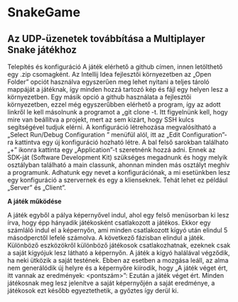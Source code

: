 # SnakeGame

Az UDP-üzenetek továbbítása a Multiplayer Snake játékhoz
---------------------------------------------------------------

Telepítés és konfiguráció
A játék elérhető a github címen, innen letölthető egy .zip csomagként. Az Intellij Idea fejlesztői környezetben az „Open Folder” opciót használva egyszerűen meg lehet nyitani a teljes tároló mappáját a játéknak, így minden hozzá tartozó kép és fájl egy helyen lesz a környezetben.
Egy másik opció a github használata a fejlesztői környezetben, ezzel még egyszerűbben elérhető a program, így az adott linkről le kell másolnunk a programot a „git clone <repository-http>-t. Itt figyelnünk kell, hogy mire van beállítva a projekt, mert az sem kizárt, hogy SSH kulcs segítségével tudjuk elérni.
	A konfiguráció létrehozása megvalósítható a „Select Run/Debug Configuration ” menüfül alól, itt az „Edit Configuration”-ra kattintva egy új konfiguráció hozható létre. A bal felső sarokban találhato „+” ikonra kattinta egy „Application”-t szeretnénk hozzá adni. Ennek az SDK-ját (Software Development Kit) szükséges megadnunk és hogy melyik osztályban található a main classunk, ahonnan minden más osztályt meghív a programunk. Adhatunk egy nevet a konfigurációnak, a mi esetünkben lesz egy konfiguráció a szervernek és egy a klienseknek. Tehát lehet ez például „Server” és „Client”.

  
**A játék működése**
  
  A játék egyből a pálya képernyővel indul, ahol egy felső menüsorban ki lesz írva, hogy épp hányadik játékosként csatlakozott a játékos. Ekkor egy számláló indul el a képernyőn, ami minden csatlakozott kígyó után elindul 5 másodperctől lefelé számolva. 
  A következő fázisban elindul a játék. Különböző eszközökről különböző játékosok csatlakozhatnak, ezeknek csak a saját kígyójuk lesz látható a képernyőn.
  A játék a kígyó halálával végződik, ha neki ütközik a saját testének. Ebben az esetben a mozgása leáll, az alma nem generálódik új helyre és a képernyőre kiírodik, hogy „A játék véget ért, itt vannak az eredmények: <pontszám>”:
  Ezután a játék véget ért. Minden játékosnak meg lesz jelenítve a saját képernyőjén a saját eredménye, a játékosok ezt később egyeztethetik, a győztes így derül ki.

